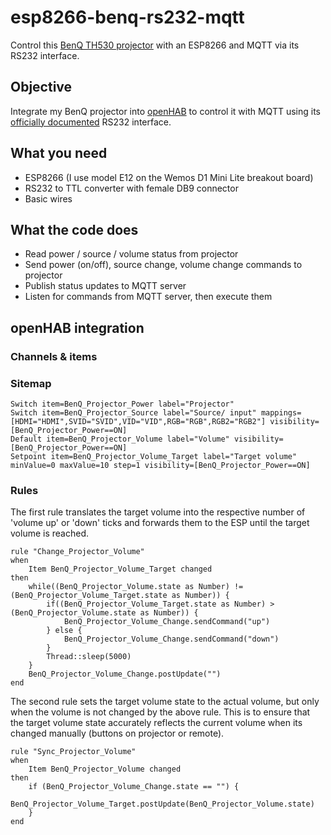 # esp8266-benq-rs232-mqtt
Control this [BenQ TH530 projector](https://www.benq.eu/de-de/projector/home-entertainment/th530.html) with an ESP8266 and MQTT via its RS232 interface.

## Objective

Integrate my BenQ projector into [openHAB](https://openhab.org) to control it with MQTT using its [officially documented](https://benqimage.blob.core.windows.net/driver-us-file/RS232-commands_all%20Product%20Lines.pdf) RS232 interface.

## What you need

* ESP8266 (I use model E12 on the Wemos D1 Mini Lite breakout board)
* RS232 to TTL converter with female DB9 connector
* Basic wires

## What the code does

* Read power / source / volume status from projector
* Send power (on/off), source change, volume change commands to projector
* Publish status updates to MQTT server
* Listen for commands from MQTT server, then execute them

## openHAB integration

### Channels & items

### Sitemap

```
Switch item=BenQ_Projector_Power label="Projector"
Switch item=BenQ_Projector_Source label="Source/ input" mappings=[HDMI="HDMI",SVID="SVID",VID="VID",RGB="RGB",RGB2="RGB2"] visibility=[BenQ_Projector_Power==ON]
Default item=BenQ_Projector_Volume label="Volume" visibility=[BenQ_Projector_Power==ON]
Setpoint item=BenQ_Projector_Volume_Target label="Target volume" minValue=0 maxValue=10 step=1 visibility=[BenQ_Projector_Power==ON]
```

### Rules

The first rule translates the target volume into the respective number of 'volume up' or 'down' ticks and forwards them to the ESP until the target volume is reached.

```
rule "Change_Projector_Volume"
when
    Item BenQ_Projector_Volume_Target changed
then
    while((BenQ_Projector_Volume.state as Number) != (BenQ_Projector_Volume_Target.state as Number)) {
        if((BenQ_Projector_Volume_Target.state as Number) > (BenQ_Projector_Volume.state as Number)) {
            BenQ_Projector_Volume_Change.sendCommand("up")
        } else {
            BenQ_Projector_Volume_Change.sendCommand("down")
        }
        Thread::sleep(5000)
    }
    BenQ_Projector_Volume_Change.postUpdate("")
end
```

The second rule sets the target volume state to the actual volume, but only when the volume is not changed by the above rule. This is to ensure that the target volume state accurately reflects the current volume when its changed manually (buttons on projector or remote).

```
rule "Sync_Projector_Volume"
when
    Item BenQ_Projector_Volume changed
then
    if (BenQ_Projector_Volume_Change.state == "") {
        BenQ_Projector_Volume_Target.postUpdate(BenQ_Projector_Volume.state)
    }
end
```
